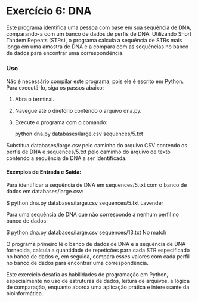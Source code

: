 # Exercício 6: DNA

Este programa identifica uma pessoa com base em sua sequência de DNA, comparando-a com um banco de dados de perfis de DNA. Utilizando Short Tandem Repeats (STRs), o programa calcula a sequência de STRs mais longa em uma amostra de DNA e a compara com as sequências no banco de dados para encontrar uma correspondência.

### Uso

Não é necessário compilar este programa, pois ele é escrito em Python. Para executá-lo, siga os passos abaixo:

1. Abra o terminal.
2. Navegue até o diretório contendo o arquivo dna.py.
3. Execute o programa com o comando:

    python dna.py databases/large.csv sequences/5.txt

Substitua databases/large.csv pelo caminho do arquivo CSV contendo os perfis de DNA e sequences/5.txt pelo caminho do arquivo de texto contendo a sequência de DNA a ser identificada.

#### Exemplos de Entrada e Saída:

Para identificar a sequência de DNA em sequences/5.txt com o banco de dados em databases/large.csv:

$ python dna.py databases/large.csv sequences/5.txt
Lavender

Para uma sequência de DNA que não corresponde a nenhum perfil no banco de dados:

$ python dna.py databases/large.csv sequences/13.txt
No match

O programa primeiro lê o banco de dados de DNA e a sequência de DNA fornecida, calcula a quantidade de repetições para cada STR especificado no banco de dados e, em seguida, compara esses valores com cada perfil no banco de dados para encontrar uma correspondência.

Este exercício desafia as habilidades de programação em Python, especialmente no uso de estruturas de dados, leitura de arquivos, e lógica de comparação, enquanto aborda uma aplicação prática e interessante da bioinformática.